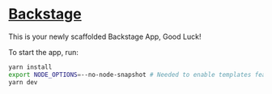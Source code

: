 # [Backstage](https://backstage.io)

This is your newly scaffolded Backstage App, Good Luck!

To start the app, run:

```sh
yarn install
export NODE_OPTIONS=--no-node-snapshot # Needed to enable templates feature. See: https://backstage.io/docs/getting-started/configuration#create-a-new-component-using-a-software-template
yarn dev
```
